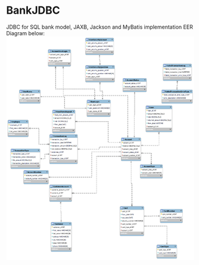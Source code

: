# BankJDBC
JDBC for SQL bank model, JAXB, Jackson and MyBatis implementation
EER Diagram below:
![alt text](https://github.com/ZonanaI/BankJDBC/blob/main/Bank_model.png)
